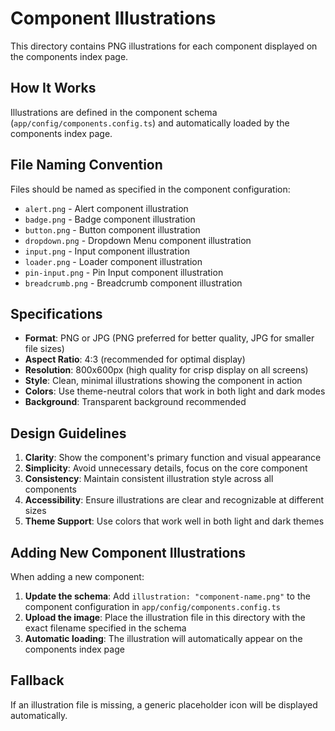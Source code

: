 # Component Illustrations

This directory contains PNG illustrations for each component displayed on the components index page.

## How It Works

Illustrations are defined in the component schema (`app/config/components.config.ts`) and automatically loaded by the components index page.

## File Naming Convention

Files should be named as specified in the component configuration:

- `alert.png` - Alert component illustration
- `badge.png` - Badge component illustration
- `button.png` - Button component illustration
- `dropdown.png` - Dropdown Menu component illustration
- `input.png` - Input component illustration
- `loader.png` - Loader component illustration
- `pin-input.png` - Pin Input component illustration
- `breadcrumb.png` - Breadcrumb component illustration

## Specifications

- **Format**: PNG or JPG (PNG preferred for better quality, JPG for smaller file sizes)
- **Aspect Ratio**: 4:3 (recommended for optimal display)
- **Resolution**: 800x600px (high quality for crisp display on all screens)
- **Style**: Clean, minimal illustrations showing the component in action
- **Colors**: Use theme-neutral colors that work in both light and dark modes
- **Background**: Transparent background recommended

## Design Guidelines

1. **Clarity**: Show the component's primary function and visual appearance
2. **Simplicity**: Avoid unnecessary details, focus on the core component
3. **Consistency**: Maintain consistent illustration style across all components
4. **Accessibility**: Ensure illustrations are clear and recognizable at different sizes
5. **Theme Support**: Use colors that work well in both light and dark themes

## Adding New Component Illustrations

When adding a new component:

1. **Update the schema**: Add `illustration: "component-name.png"` to the component configuration in `app/config/components.config.ts`
2. **Upload the image**: Place the illustration file in this directory with the exact filename specified in the schema
3. **Automatic loading**: The illustration will automatically appear on the components index page

## Fallback

If an illustration file is missing, a generic placeholder icon will be displayed automatically.

